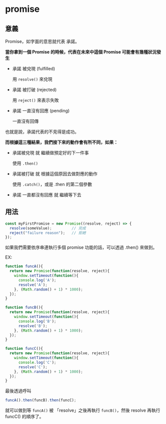 # promise

## 意義

Promise，如字面的意思就代表 承諾。

**當你拿到一個 Promise 的時候，代表在未來中這個 Promise 可能會有幾種狀況發生**

- 承諾 被兌現 (fulfilled)

  用 <code>resolve()</code> 來兌現

- 承諾 被打破 (rejected)

  用 <code>reject()</code> 來表示失敗

- 承諾 一直沒有回應 (pending)

  一直沒有回傳

也就是說，承諾代表的不見得是成功。


**而根據這三種結果，我們接下來的動作會有所不同，如果：**

- 承諾被兌現 就 繼續做預定好的下一件事

  使用 <code>.then()</code>

- 承諾被打破 就 根據這個原因去做對應的動作

  使用 <code>.catch()</code>，或是 .then 的第二個參數

- 承諾 一直都沒有回應 就 繼續等下去

## 用法

```js
const myFirstPromise = new Promise((resolve, reject) => {
  resolve(someValue);         // 完成
  reject("failure reason");   // 拒絕
});
```

如果我們需要依序串連執行多個 promise 功能的話，可以透過 .then() 來做到。

EX:
```js
function funcA(){
  return new Promise(function(resolve, reject){
    window.setTimeout(function(){
      console.log('A');
      resolve('A');
    }, (Math.random() + 1) * 1000);
  });
}

function funcB(){
  return new Promise(function(resolve, reject){
    window.setTimeout(function(){
      console.log('B');
      resolve('B');
    }, (Math.random() + 1) * 1000);
  });
}

function funcC(){
  return new Promise(function(resolve, reject){
    window.setTimeout(function(){
      console.log('C');
      resolve('C');
    }, (Math.random() + 1) * 1000);
  });
}
```
最後透過呼叫
```js
funcA().then(funcB).then(funcC);
```
就可以做到等 <code>funcA()</code> 被 「resolve」之後再執行 <code>funcB()</code>，然後 resolve 再執行 funcC() 的順序了。